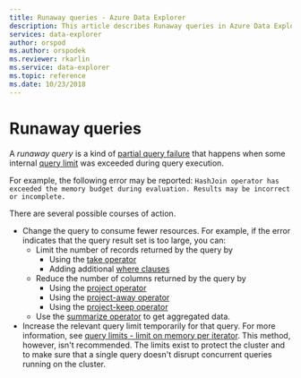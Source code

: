 ```yaml
---
title: Runaway queries - Azure Data Explorer
description: This article describes Runaway queries in Azure Data Explorer.
services: data-explorer
author: orspod
ms.author: orspodek
ms.reviewer: rkarlin
ms.service: data-explorer
ms.topic: reference
ms.date: 10/23/2018
---
```

# Runaway queries

A *runaway query* is a kind of [partial query failure](partialqueryfailures.md)
that happens when some internal [query limit](querylimits.md) was exceeded
during query execution. 

For example, the following error may be reported:
`HashJoin operator has exceeded the memory budget during evaluation. Results may be incorrect or incomplete.`

There are several possible courses of action.
* Change the query to consume fewer resources. For example, if the error indicates
  that the query result set is too large, you can:
  * Limit the number of records returned by the query by
     * Using the [take operator](../query/takeoperator.md)
     * Adding additional [where clauses](../query/whereoperator.md)
  * Reduce the number of columns returned by the query by
     * Using the [project operator](../query/projectoperator.md)
     * Using the [project-away operator](../query/projectawayoperator.md)
     * Using the [project-keep operator](../query/projectkeepoperator.md)
  * Use the [summarize operator](../query/summarizeoperator.md) to get aggregated data.
* Increase the relevant query limit temporarily for that query. For more information, see [query limits - limit on memory per iterator](querylimits.md). This method, however, isn't recommended. The limits exist to protect the cluster and to make sure that a single query doesn't disrupt concurrent queries running on the cluster.
